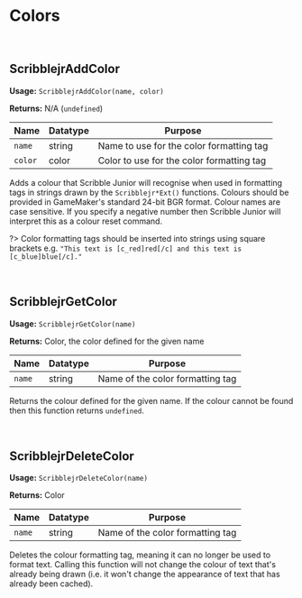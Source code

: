 # Colors

&nbsp;

## ScribblejrAddColor

**Usage:** `ScribblejrAddColor(name, color)`

**Returns:** N/A (`undefined`)

|Name   |Datatype|Purpose                                  |
|-------|--------|-----------------------------------------|
|`name` |string  |Name to use for the color formatting tag |
|`color`|color   |Color to use for the color formatting tag|

Adds a colour that Scribble Junior will recognise when used in formatting tags in strings drawn by the `Scribblejr*Ext()` functions. Colours should be provided in GameMaker's standard 24-bit BGR format. Colour names are case sensitive. If you specify a negative number then Scribble Junior will interpret this as a colour reset command.

?> Color formatting tags should be inserted into strings using square brackets e.g. `"This text is [c_red]red[/c] and this text is [c_blue]blue[/c]."`

&nbsp;

## ScribblejrGetColor

**Usage:** `ScribblejrGetColor(name)`

**Returns:** Color, the color defined for the given name

|Name   |Datatype|Purpose                         |
|-------|--------|--------------------------------|
|`name` |string  |Name of the color formatting tag|

Returns the colour defined for the given name. If the colour cannot be found then this function returns `undefined`.

&nbsp;

## ScribblejrDeleteColor

**Usage:** `ScribblejrDeleteColor(name)`

**Returns:** Color

|Name   |Datatype|Purpose                         |
|-------|--------|--------------------------------|
|`name` |string  |Name of the color formatting tag|

Deletes the colour formatting tag, meaning it can no longer be used to format text. Calling this function will not change the colour of text that's already being drawn (i.e. it won't change the appearance of text that has already been cached).